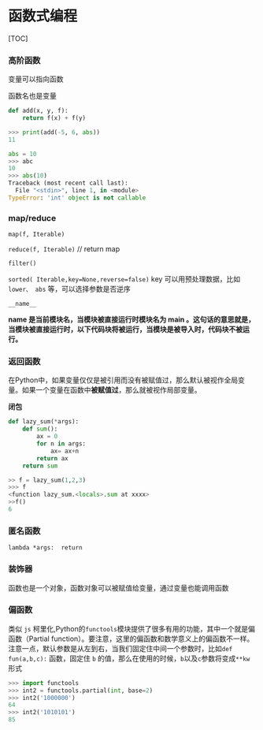 # 函数式编程

[TOC]

### 高阶函数

变量可以指向函数

函数名也是变量

```  python
def add(x, y, f):
    return f(x) + f(y)

>>> print(add(-5, 6, abs))
11

abs = 10
>>> abc
10
>>> abs(10)
Traceback (most recent call last):
  File "<stdin>", line 1, in <module>
TypeError: 'int' object is not callable
```

### map/reduce

`map(f, Iterable)`

`reduce(f, Iterable)` // return  map

`filter()`

 `sorted( Iterable,key=None,reverse=false)`   key 可以用预处理数据，比如`lower、 abs` 等，可以选择参数是否逆序

`__name__`





**__name__ 是当前模块名，当模块被直接运行时模块名为 __main__ 。这句话的意思就是，当模块被直接运行时，以下代码块将被运行，当模块是被导入时，代码块不被运行。**

### 返回函数

在Python中，如果变量仅仅是被引用而没有被赋值过，那么默认被视作全局变量。如果一个变量在函数中**被赋值过**，那么就被视作局部变量。

**闭包**

``` python
def lazy_sum(*args):
    def sum():
        ax = 0
        for n in args:
            ax= ax+n
        return ax
    return sum

>> f = lazy_sum(1,2,3)
>>> f 
<function lazy_sum.<locals>.sum at xxxx>
>>f()
6
```

### 匿名函数

`lambda *args:  return `

### 装饰器

函数也是一个对象，函数对象可以被赋值给变量，通过变量也能调用函数

### 偏函数

类似 `js` 柯里化,Python的`functools`模块提供了很多有用的功能，其中一个就是偏函数（Partial function）。要注意，这里的偏函数和数学意义上的偏函数不一样。 注意一点，默认参数是从左到右，当我们固定住中间一个参数时，比如`def  fun(a,b,c):` 函数，固定住 `b` 的值，那么在使用的时候，`b`以及`c`参数将变成`**kw`形式

``` python
>>> import functools
>>> int2 = functools.partial(int, base=2)
>>> int2('1000000')
64
>>> int2('1010101')
85
```

